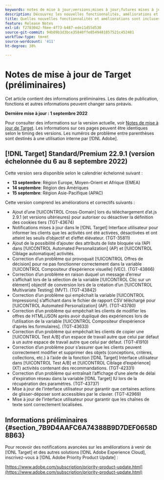 ```yaml
---
keywords: notes de mise à jour;versions;mises à jour;futures mises à jour;améliorations;nouvelles fonctionnalités;correctifs;préliminaire
description: Découvrez les nouvelles fonctionnalités, améliorations et correctifs de la prochaine version d’Adobe Target, notamment les SDK, les API et les bibliothèques JavaScript.
title: Quelles nouvelles fonctionnalités et améliorations sont incluses dans la prochaine version ?
feature: Release Notes
exl-id: f2783042-f6ee-4f73-b487-ede11d55d530
source-git-commit: 94b89b3d3bce35840ffe0549481857521c452481
workflow-type: tm+mt
source-wordcount: '411'
ht-degree: 38%

---
```


# Notes de mise à jour de Target (préliminaires)

Cet article contient des informations préliminaires. Les dates de publication, fonctions et autres informations peuvent changer sans préavis.

**Dernière mise à jour : 1 septembre 2022**

Pour consulter des informations sur la version actuelle, voir [Notes de mise à jour de Target](release-notes.md). Les informations sur ces pages peuvent être identiques selon le timing des versions. Les numéros de problème entre parenthèses sont destinés à une utilisation interne par [!DNL Adobe].

## [!DNL Target] Standard/Premium 22.9.1 (version échelonnée du 6 au 8 septembre 2022)

Cette version sera disponible selon le calendrier échelonné suivant :

* **13 septembre**: Région Europe, Moyen-Orient et Afrique (EMEA)
* **14 septembre**: Région des Amériques
* **15 septembre**: Région Asie-Pacifique (APAC)

Cette version comprend les améliorations et correctifs suivants :

* Ajout d’une [!UICONTROL Cross-Domain] lors du téléchargement d’at.js 2.9.1 (et versions ultérieures) pour autoriser ou désactiver la définition des cookies tiers (TGT-43674)
* Notifications mises à jour dans le [!DNL Target] Interface utilisateur pour informer les clients que les activités ont été activées, désactivées et ont atteint les seuils d’objectif et d’effet élévateur. (TGT-35811)
* Ajout de la possibilité d’ajouter des attributs de liste bloquée via l’API dans [!UICONTROL Automated Personalization] (AP) et [!UICONTROL Ciblage automatique] activités.
* Correction d’un problème qui provoquait [!UICONTROL Offres de décision] pour ne pas fonctionner correctement dans la variable [!UICONTROL Compositeur d’expérience visuelle] (VEC). (TGT-43866)
* Correction d’un problème en raison duquel un message d’erreur s’affichait lors de la sélection de la variable [!UICONTROL Clic sur un élément] objectif de conversion lors de la création d’un [!UICONTROL Multivariate Testing] (MVT). (TGT-43842)
* Correction d’un problème qui empêchait la variable [!UICONTROL Impressions] s’affichant dans le fichier de rapport CSV téléchargé pour [!UICONTROL Automated Personalization] (AP). (TGT-43780)
* Correction d’un problème qui empêchait les clients de modifier les offres de HTML/JSON après avoir dupliqué des expériences lors de l’utilisation de la variable [!UICONTROL Compositeur d’expérience d’après les formulaires]. (TGT-43633)
* Correction d’un problème qui empêchait les clients de copier une [!UICONTROL Test A/B] d’un espace de travail autre que celui par défaut à un autre espace de travail autre que celui par défaut. (TGT-41910)
* Correction d’un problème pour s’assurer que les clients peuvent correctement modifier et supprimer des objets (conceptions, critères, collections, etc.) à l’aide de la fonction [!DNL Target] Interface utilisateur dans [!UICONTROL Test A/B] et [!UICONTROL Ciblage d’expérience] (XT) activités contenant des recommandations. (TGT-42331)
* Correction d’un problème qui entraînait l’affichage d’une alerte de délai d’expiration réseau dans la variable [!DNL Target] IU lors de la récupération des paramètres. (TGT-43737)
* Mise à jour de l’interface utilisateur pour garantir que certaines actions de glisser-déposer sont accessibles par le clavier. (TGT-42969)
* Mise à jour de l’interface utilisateur pour garantir que les chaînes de texte sont correctement localisées.

## Informations préliminaires {#section_7B9D4AAFC6A74388B9D7DEF0658D8B63}

Pour recevoir des notifications avancées sur les améliorations à venir de [!DNL Target] et des autres solutions [!DNL Adobe Experience Cloud], inscrivez-vous à [!DNL Adobe Priority Product Update] :

[https://www.adobe.com/subscription/priority-product-update.html](https://www.adobe.com/subscription/priority-product-update.html)
